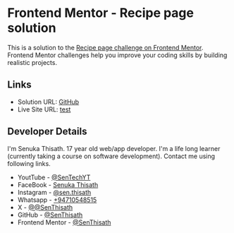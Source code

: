 # Frontend Mentor - Recipe page solution

This is a solution to the [Recipe page challenge on Frontend Mentor](https://www.frontendmentor.io/challenges/recipe-page-KiTsR8QQKm). Frontend Mentor challenges help you improve your coding skills by building realistic projects. 


## Links

- Solution URL: [GitHub](https://your-solution-url.com)
- Live Site URL: [test](https://your-live-site-url.com)

## Developer Details
I'm Senuka Thisath. 17 year old web/app developer. I'm a life long learner (currently taking a course on software development). Contact me using following links.
- YoutTube - [@SenTechYT](https://www.youtube.com/@SenTechYT)
- FaceBook - [Senuka Thisath](https://web.facebook.com/profile.php?id=100095797141350)
- Instagram - [@sen.thisath](https://www.instagram.com/sen.thisath/)
- Whatsapp - [+94710548515](+94710548515)
- X - [@@SenThisath](https://x.com/SenThisath)
- GitHub - [@SenThisath](https://github.com/SenThisath)
- Frontend Mentor - [@SenThisath](https://www.frontendmentor.io/profile/SenThisath)

